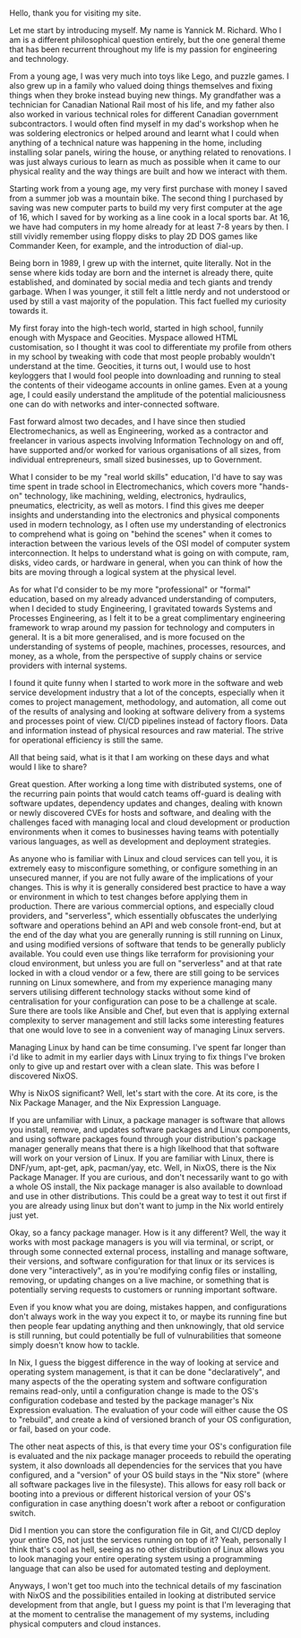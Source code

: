 Hello, thank you for visiting my site.

Let me start by introducing myself. My name is Yannick M. Richard. Who I am is a different philosophical question entirely, but the one general theme that has been recurrent throughout my life is my passion for engineering and technology.

From a young age, I was very much into toys like Lego, and puzzle games. I also grew up in a family who valued doing things themselves and fixing things when they broke instead buying new things. My grandfather was a technician for Canadian National Rail most of his life, and my father also also worked in various technical roles for different Canadian government subcontractors. I would often find myself in my dad's workshop when he was soldering electronics or helped around and learnt what I could when anything of a technical nature was happening in the home, including installing solar panels, wiring the house, or anything related to renovations. I was just always curious to learn as much as possible when it came to our physical reality and the way things are built and how we interact with them.

Starting work from a young age, my very first purchase with money I saved from a summer job was a mountain bike. The second thing I purchased by saving was new computer parts to build my very first computer at the age of 16, which I saved for by working as a line cook in a local sports bar. At 16, we have had computers in my home already for at least 7-8 years by then. I still vividly remember using floppy disks to play 2D DOS games like Commander Keen, for example, and the introduction of dial-up.

Being born in 1989, I grew up with the internet, quite literally. Not in the sense where kids today are born and the internet is already there, quite established, and dominated by social media and tech giants and trendy garbage. When I was younger, it still felt a little nerdy and not understood or used by still a vast majority of the population. This fact fuelled my curiosity towards it.

My first foray into the high-tech world, started in high school, funnily enough with Myspace and Geocities. Myspace allowed HTML customisation, so I thought it was cool to differentiate my profile from others in my school by tweaking with code that most people probably wouldn't understand at the time. Geocities, it turns out, I would use to host keyloggers that I would fool people into downloading and running to steal the contents of their videogame accounts in online games. Even at a young age, I could easily understand the amplitude of the potential maliciousness one can do with networks and inter-connected software.

Fast forward almost two decades, and I have since then studied Electromechanics, as well as Engineering, worked as a contractor and freelancer in various aspects involving Information Technology on and off, have supported and/or worked for various organisations of all sizes, from individual entrepreneurs, small sized businesses, up to Government.

What I consider to be my "real world skills" education, I'd have to say was time spent in trade school in Electromechanics, which covers more "hands-on" technology, like machining, welding, electronics, hydraulics, pneumatics, electricity, as well as motors. I find this gives me deeper insights and understanding into the electronics and physical components used in modern technology, as I often use my understanding of electronics to comprehend what is going on "behind the scenes" when it comes to interaction between the various levels of the OSI model of computer system interconnection. It helps to understand what is going on with compute, ram, disks, video cards, or hardware in general, when you can think of how the bits are moving through a logical system at the physical level.

As for what I'd consider to be my more "professional" or "formal" education, based on my already advanced understanding of computers, when I decided to study Engineering, I gravitated towards Systems and Processes Engineering, as I felt it to be a great complimentary engineering framework to wrap around my passion for technology and computers in general. It is a bit more generalised, and is more focused on the understanding of systems of people, machines, processes, resources, and money, as a whole, from the perspective of supply chains or service providers with internal systems.

I found it quite funny when I started to work more in the software and web service development industry that a lot of the concepts, especially when it comes to project management, methodology, and automation, all come out of the results of analysing and looking at software delivery from a systems and processes point of view. CI/CD pipelines instead of factory floors. Data and information instead of physical resources and raw material. The strive for operational efficiency is still the same.

All that being said, what is it that I am working on these days and what would I like to share?

Great question. After working a long time with distributed systems, one of the recurring pain points that would catch teams off-guard is dealing with software updates, dependency updates and changes, dealing with known or newly discovered CVEs for hosts and software, and dealing with the challenges faced with managing local and cloud development or production environments when it comes to businesses having teams with potentially various languages, as well as development and deployment strategies.

As anyone who is familiar with Linux and cloud services can tell you, it is extremely easy to misconfigure something, or configure something in an unsecured manner, if you are not fully aware of the implications of your changes. This is why it is generally considered best practice to have a way or environment in which to test changes before applying them in production. There are various commercial options, and especially cloud providers, and "serverless", which essentially obfuscates the underlying software and operations behind an API and web console front-end, but at the end of the day what you are generally running is still running on Linux, and using modified versions of software that tends to be generally publicly available. You could even use things like terraform for provisioning your cloud environment, but unless you are full on "serverless" and at that rate locked in with a cloud vendor or a few, there are still going to be services running on Linux somewhere, and from my experience managing many servers utilising different technology stacks without some kind of centralisation for your configuration can pose to be a challenge at scale. Sure there are tools like Ansible and Chef, but even that is applying external complexity to server management and still lacks some interesting features that one would love to see in a convenient way of managing Linux servers.

Managing Linux by hand can be time consuming. I've spent far longer than i'd like to admit in my earlier days with Linux trying to fix things I've broken only to give up and restart over with a clean slate. This was before I discovered NixOS.

Why is NixOS significant? Well, let's start with the core. At its core, is the Nix Package Manager, and the Nix Expression Language.

If you are unfamiliar with Linux, a package manager is software that allows you install, remove, and updates software packages and Linux components, and using software packages found through your distribution's package manager generally means that there is a high likelhood that that software will work on your version of Linux. If you are familiar with Linux, there is DNF/yum, apt-get, apk, pacman/yay, etc. Well, in NixOS, there is the Nix Package Manager. If you are curious, and don't necessarily want to go with a whole OS install, the Nix package manager is also available to download and use in other distributions. This could be a great way to test it out first if you are already using linux but don't want to jump in the Nix world entirely just yet.

Okay, so a fancy package manager. How is it any different?
Well, the way it works with most package managers is you will via terminal, or script, or through some connected external process, installing and manage software, their versions, and software configuration for that linux or its services is done very "interactively", as in you're modifying config files or installing, removing, or updating changes on a live machine, or something that is potentially serving requests to customers or running important software.

Even if you know what you are doing, mistakes happen, and configurations don't always work in the way you expect it to, or maybe its running fine but then people fear updating anything and then unknowingly, that old service is still running, but could potentially be full of vulnurabilities that someone simply doesn't know how to tackle.

In Nix, I guess the biggest difference in the way of looking at service and operating system management, is that it can be done "declaratively", and many aspects of the the operating system and software configuration remains read-only, until a configuration change is made to the OS's configuration codebase and tested by the package manager's Nix Expression evaluation. The evaluation of your code will either cause the OS to "rebuild", and create a kind of versioned branch of your OS configuration, or fail, based on your code.

The other neat aspects of this, is that every time your OS's configuration file is evaluated and the nix package manager proceeds to rebuild the operating system, it also downloads all dependencies for the services that you have configured, and a "version" of your OS build stays in the "Nix store" (where all software packages live in the filesyste). This allows for easy roll back or booting into a previous or different historical version of your OS's configuration in case anything doesn't work after a reboot or configuration switch.

Did I mention you can store the configuration file in Git, and CI/CD deploy your entire OS, not just the services running on top of it? Yeah, personally I think that's cool as hell, seeing as no other distribution of Linux allows you to look managing your entire operating system using a programming language that can also be used for automated testing and deployment.

Anyways, I won't get too much into the technical details of my fascination with NixOS and the possibilities entailed in looking at distributed service development from that angle, but I guess my point is that I'm leveraging that at the moment to centralise the management of my systems, including physical computers and cloud instances.
